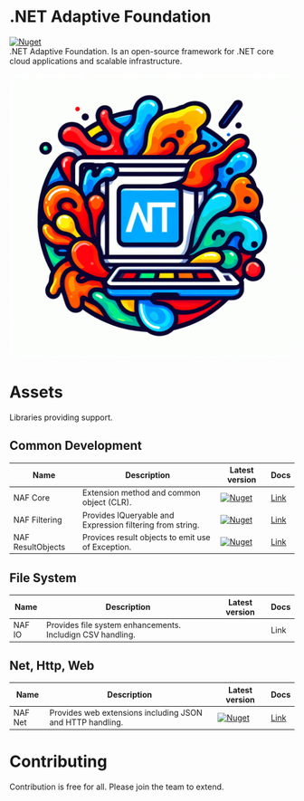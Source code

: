 # .NET Adaptive Foundation
[![Nuget](https://img.shields.io/nuget/v/NetAf.Filtering)](https://www.nuget.org/packages/NetAf.Filtering/)  
.NET Adaptive Foundation. Is an open-source framework for .NET core cloud applications and scalable infrastructure.

![logo](/resources/logo.jpeg "logo")

# Assets
Libraries providing support.

## Common Development

| Name | Description | Latest version | Docs |
 -|-|-|- 
| NAF Core | Extension method and common object (CLR). | [![Nuget](https://img.shields.io/nuget/v/NetAf.Core)](https://www.nuget.org/packages/NetAf.Core/) | [Link](https://github.com/cloudfy/naf/wiki/Core) |
| NAF Filtering | Provides IQueryable and Expression filtering from string.| [![Nuget](https://img.shields.io/nuget/v/NetAf.Filtering)](https://www.nuget.org/packages/NetAf.Filtering/) | [Link](https://github.com/cloudfy/naf/wiki/Filtering) |
| NAF ResultObjects | Provices result objects to emit use of Exception. | [![Nuget](https://img.shields.io/nuget/v/NetAf.ResultObjects)](https://www.nuget.org/packages/NetAf.ResultObjects/) | [Link](https://github.com/cloudfy/naf/wiki/ResultObjects) |

## File System

| Name | Description | Latest version | Docs |
 -|-|-|- 
| NAF IO | Provides file system enhancements. Includign CSV handling. | | Link |

## Net, Http, Web

| Name | Description | Latest version | Docs |
 -|-|-|- 
| NAF Net | Provides web extensions including JSON and HTTP handling. | [![Nuget](https://img.shields.io/nuget/v/NetAf.Net)](https://www.nuget.org/packages/NetAf.Net/) | [Link](https://github.com/cloudfy/naf/wiki/Net) |

# Contributing
Contribution is free for all. Please join the team to extend.